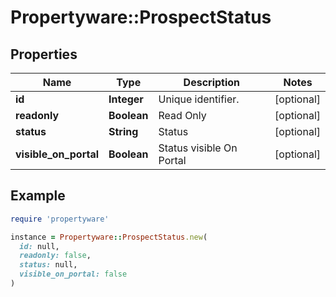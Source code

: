 # Propertyware::ProspectStatus

## Properties

| Name | Type | Description | Notes |
| ---- | ---- | ----------- | ----- |
| **id** | **Integer** | Unique identifier. | [optional] |
| **readonly** | **Boolean** | Read Only | [optional] |
| **status** | **String** | Status | [optional] |
| **visible_on_portal** | **Boolean** | Status visible On Portal | [optional] |

## Example

```ruby
require 'propertyware'

instance = Propertyware::ProspectStatus.new(
  id: null,
  readonly: false,
  status: null,
  visible_on_portal: false
)
```

